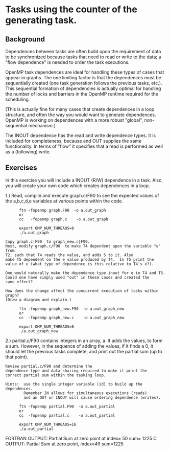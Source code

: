 # Tasks using the counter of the generating task.

## Background

Dependences between tasks are often build upon the requirement of data to be 
synchronized because tasks that need to read or write to the data;  a "flow
dependence" is needed to order the task executions.  

OpenMP task dependences are ideal for handling these types of cases that
appear in graphs. The one limiting factor is that the dependences must be
sequentially created (one task generation follows the previous tasks, etc.).  
This sequential formation of dependencies is actually optimal for handling
the number of locks and barriers in the OpenMP runtime required for the scheduling.

(This is actually fine for many cases that create dependences in a loop 
structure, and often the way you would want to generate dependences.  OpenMP
is working on dependences with a more robust "global", non-sequential mechanism.) 

The INOUT dependence has the read and write dependence types. 
It is included for completeness, because and OUT supplies the
same functionality.  In terms of "flow" it specifies that a read
is performed as well as a (following) write.


## Exercises

In this exercise you will include a INOUT (R/W) dependence in a task.
Also, you will create your own code which creates dependences in a loop.


1.) Read, compile and execute graph.c/F90  to see the expected values of
    the a,b,c,d,e variables at various points within the code.
```
      ftn -fopenmp graph.F90  -o a.out_graph
      or
      cc   -fopenmp graph.c    -o a.out_graph
      
      export OMP_NUM_THREADS=8
      ./a.out_graph
```
    Copy graph.c|F90  to graph_new.c|F90.
    Next, modify graph.c/F90  to make T4 dependent upon the variable "e" from
    T2, such that T4 reads the value, and adds 5 to it. Also
    make T5 dependent on the e value produced by T4.  In T5 print the
    value of e (what type of dependence is this relative to T4's e?).

    One would naturally make the dependence type inout for e in T4 and T5.  
    Could one have simply used "out" in these cases and created the
    same effect?

    How does the change affect the concurrent execution of tasks within graph?
    (Draw a diagram and explain.)
```
      ftn -fopenmp graph_new.F90  -o a.out_graph_new
      or
      cc  -fopenmp graph_new.c    -o a.out_graph_new
      
      export OMP_NUM_THREADS=8
      ./a.out_graph_new
```

2.) partial.c/F90 contains integers in an array, a.  It adds the
    values, to form a sum.  However, in the sequence of adding
    the values, if it finds a 0, it should let the previous tasks complete,
    and print out the partial sum (up to that point).  

    Review partial.c/F90 and determine the
    dependence type and data sharing required to make it print the
    correct partial sum within the tasking loop. 

    Hints:  use the single integer variable (id) to build up the dependences.
            Remember IN allows for simultaneous executions (reads)
            and an OUT or INOUT will cause ordering dependence (writes).

```
      ftn -fopenmp partial.F90  -o a.out_partial
      or
      cc  -fopenmp partial.c    -o a.out_partial
      
      export OMP_NUM_THREADS=16
      ./a.out_partial
```

FORTRAN OUTPUT:  Partial Sum at zero point at index=          50  sum=        1225
C       OUTPUT:  Partial Sum at zero point, index=49 sum=1225
